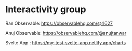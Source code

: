 # Interactivity group

Ran Observable: https://observablehq.com/@rl627

Anuj Observable: https://observablehq.com/@anujtanwar

Svelte App : https://my-test-svelte-app.netlify.app/charts
